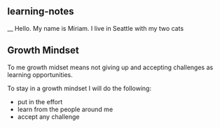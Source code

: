 ## learning-notes
__ Hello. My name is Miriam. I live in Seattle with my two cats

## Growth Mindset
To me growth midset means not giving up and accepting challenges as learning opportunities.

To stay in a growth mindset I will do the following:

- put in the effort
- learn from the people around me
- accept any challenge




